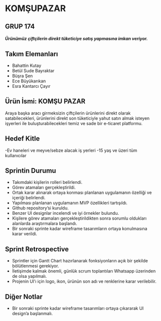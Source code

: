 # KOMŞUPAZAR
## GRUP  174

##### Ürünümüz çiftçilerin direkt tüketiciye satış yapmasına imkan veriyor.

## Takım Elemanları
- Bahattin Kutay
- Betül Sude Bayraktar
- Büşra Şen
- Ece Büyükarıkan
- Esra Kantarcı Çayır

## Ürün İsmi: KOMŞU PAZAR
 Araya başka aracı girmeksizin çiftçilerin ürünlerini direkt olarak satabilecekleri, ürünlerini direkt son tüketiciyle yahut satın almak isteyen işyerleri ile buluşturabilecekleri temiz ve sade bir e-ticaret platformu.
## Hedef Kitle
-Ev haneleri ve meyve/sebze alacak iş yerleri
-15 yaş ve üzeri tüm kullanıcılar

## Sprintin Durumu
- Takımdaki kişilerin rolleri belirlendi.
- Görev atamaları gerçekleştirildi.
- Ortak karar alınarak ortaya konması planlanan uygulamanın özelliği ve içeriği belirlendi.
- Yapılması planlanan uygulamanın MVP özellikleri tartışıldı.
- Github repository’si kuruldu.
- Benzer UI designlar incelendi ve iyi örnekler bulundu.
- Kişilere görev atamaları gerçekleştirildikten sonra sorumlu oldukları alanlarda araştırmalara başlandı.
- Bir sonraki sprinte kadar wireframe tasarımların ortaya konulmasına karar verildi.

## Sprint Retrospective
- Sprintler için Gantt Chart hazırlanarak fonksiyonların açık bir şekilde bölütlenmesi gerekiyor.
- İletişimde kalmak önemli, günlük scrum toplantıları Whatsapp üzerinden de olsa yapılmalı.
- Projenin UI’ı için logo, ikon, ürünün son adı ve renklerine karar verilebilir.

## Diğer Notlar
- Bir sonraki sprinte kadar wireframe tasarımları ortaya çıkararak UI design’a başlanmalı.

